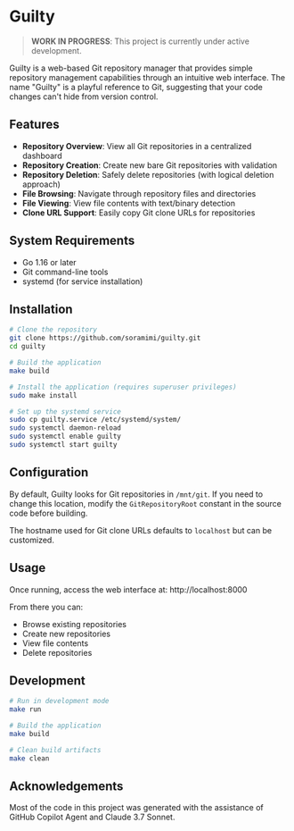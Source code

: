 # Guilty

> **WORK IN PROGRESS**: This project is currently under active development.

Guilty is a web-based Git repository manager that provides simple repository management capabilities through an intuitive web interface. The name "Guilty" is a playful reference to Git, suggesting that your code changes can't hide from version control.

## Features

- **Repository Overview**: View all Git repositories in a centralized dashboard
- **Repository Creation**: Create new bare Git repositories with validation
- **Repository Deletion**: Safely delete repositories (with logical deletion approach)
- **File Browsing**: Navigate through repository files and directories
- **File Viewing**: View file contents with text/binary detection
- **Clone URL Support**: Easily copy Git clone URLs for repositories

## System Requirements

- Go 1.16 or later
- Git command-line tools
- systemd (for service installation)

## Installation

```bash
# Clone the repository
git clone https://github.com/soramimi/guilty.git
cd guilty

# Build the application
make build

# Install the application (requires superuser privileges)
sudo make install

# Set up the systemd service
sudo cp guilty.service /etc/systemd/system/
sudo systemctl daemon-reload
sudo systemctl enable guilty
sudo systemctl start guilty
```

## Configuration

By default, Guilty looks for Git repositories in `/mnt/git`. If you need to change this location, modify the `GitRepositoryRoot` constant in the source code before building.

The hostname used for Git clone URLs defaults to `localhost` but can be customized.

## Usage

Once running, access the web interface at: http://localhost:8000

From there you can:
- Browse existing repositories
- Create new repositories
- View file contents
- Delete repositories

## Development

```bash
# Run in development mode
make run

# Build the application
make build

# Clean build artifacts
make clean
```

## Acknowledgements

Most of the code in this project was generated with the assistance of GitHub Copilot Agent and Claude 3.7 Sonnet.